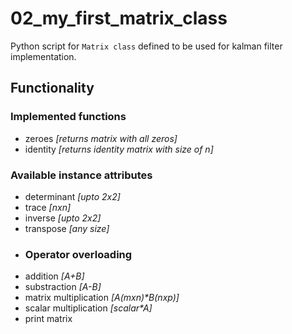 # 02_my_first_matrix_class
Python script for `Matrix class` defined to be used for kalman filter implementation.

## Functionality

### Implemented functions
 - zeroes _[returns matrix with all zeros]_
 - identity _[returns identity matrix with size of n]_
### Available instance attributes
 - determinant _[upto 2x2]_
 - trace _[nxn]_
 - inverse _[upto 2x2]_
 - transpose _[any size]_
 - ### Operator overloading
  - addition _[A+B]_
  - substraction _[A-B]_
  - matrix multiplication _[A(mxn)*B(nxp)]_
  - scalar multiplication _[scalar*A]_
  - print matrix

